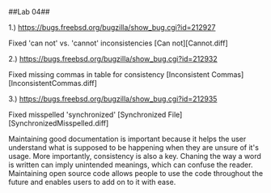 ##Lab 04##

1.) https://bugs.freebsd.org/bugzilla/show_bug.cgi?id=212927

Fixed 'can not' vs. 'cannot' inconsistencies
[Can not][Cannot.diff]


2.) https://bugs.freebsd.org/bugzilla/show_bug.cgi?id=212932

Fixed missing commas in table for consistency
[Inconsistent Commas][InconsistentCommas.diff]


3.) https://bugs.freebsd.org/bugzilla/show_bug.cgi?id=212935

Fixed misspelled 'synchronized'
[Synchronized File][SynchronizedMisspelled.diff]


Maintaining good documentation is important because it helps the user understand
what is supposed to be happening when they are unsure of it's usage.  More importantly,
consistency is also a key.  Chaning the way a word is written can imply unintended meanings,
which can confuse the reader.  Maintaining open source code allows people to use the code
throughout the future and enables users to add on to it with ease.




